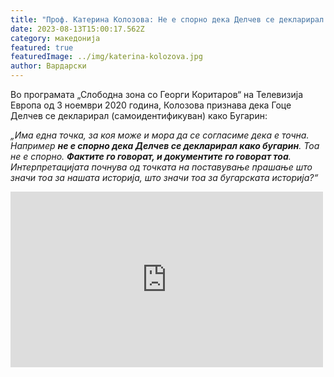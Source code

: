 ```yaml
---
title: "Проф. Катерина Колозова: Не е спорно дека Делчев се декларирал како бугарин"
date: 2023-08-13T15:00:17.562Z
category: македонија
featured: true
featuredImage: ../img/katerina-kolozova.jpg
author: Вардарски
---
```

Во програмата „Слободна зона со Георги Коритаров“ на Телевизија Европа од 3 ноември 2020 година, Колозова признава дека Гоце Делчев се декларирал (самоидентификуван) како Бугарин:<!--StartFragment-->

*„Има една точка, за коя може и мора да се согласиме дека е точна. Например **не е спорно дека Делчев се декларирал како бугарин**. Тоа не е спорно. **Фактите го говорат, и документите го говорат тоа**. Интерпретацијата почнува од точката на поставување прашање што значи тоа за нашата историја, што значи тоа за бугарската историја?“*

<!--EndFragment-->



<iframe width="500" height="281" src="https://www.youtube.com/embed/Hgy08sf0Sxg" title="Македонистки признаниjа: Катерина Колозова – Гоце Делчев се декларирал како бугарин" frameborder="0" allow="accelerometer; autoplay; clipboard-write; encrypted-media; gyroscope; picture-in-picture; web-share" allowfullscreen></iframe>